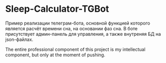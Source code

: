 # Sleep-Calculator-TGBot
Пример реализации телеграм-бота, основной функцией которого является расчёт времени сна, на основании фаз сна. В боте присутствует админ-панель для управления, а также внутреняя БД на json-файлах.

The entire professional component of this project is my intellectual component, but only at the moment of pushing.
